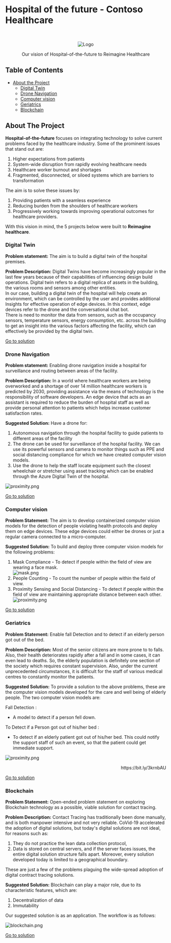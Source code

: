 # Hospital of the future - Contoso Healthcare


<!-- PROJECT LOGO -->
<br />
<p align="center">
    <img src="img/logo.png" alt="Logo" >
  </a>
  
  <p align="center">
    Our vision of Hospital-of-the-future to Reimagine Healthcare
  </p>
</p>




## Table of Contents

* [About the Project](#about-the-project)
  * [Digital Twin](#digital-twin)
  * [Drone Navigation](#drone-navigation)
  * [Computer vision](#computer-vision)
  * [Geriatrics](#geriatrics)
  * [Blockchain](#blockchain)


## About The Project
**Hospital-of-the-future** focuses on integrating technology to solve current problems faced by the healthcare industry. Some of the prominent issues that stand out are:
1. Higher expectations from patients
2. System-wide disruption from rapidly evolving healthcare needs
3. Healthcare worker burnout and shortages
4. Fragmented, disconnected, or siloed systems which are barriers to transformation 

The aim is to solve these issues by:
1. Providing patients with a seamless experience
2. Reducing burden from the shoulders of healthcare workers 
3. Progressively working towards improving operational outcomes for healthcare providers.

With this vision in mind, the 5 projects below were built to **Reimagine healthcare**.

### Digital Twin
**Problem statement:** The aim is to build a digital twin of the hospital premises. 

**Problem Description:** Digital Twins have become increasingly popular in the last few years because of their capabilities of influencing design build operations. Digital twin refers to a digital replica of assets in the building, the various rooms and sensors among other entities.  
In our case, building a digital twin of the hospital will help create an environment, which can be controlled by the user and provides additional Insights for effective operation of edge devices. In this context, edge devices refer to the drone and the conversational chat bot.  
There is need to monitor the data from sensors, such as the occupancy sensors, temperature sensors, energy consumption, etc. across the building to get an insight into the various factors affecting the facility, which can effectively be provided by the digital twin.

[Go to solution](https://github.com/Rohan-Deshamudre/Drone-nav)

### Drone Navigation
**Problem statement:** Enabling drone navigation inside a hospital for surveillance and routing between areas of the facility.

**Problem Description:** In a world where healthcare workers are being overworked and a shortage of over 14 million healthcare workers is predicted by 2030, providing assistance via the means of technology is the responsibility of software developers. An edge device that acts as an assistant is required to reduce the burden of hospital staff as well as provide personal attention to patients which helps increase customer satisfaction rates.  

**Suggested Solution:** Have a drone for:
1. Autonomous navigation through the hospital facility to guide patients to different areas of the facility
2. The drone can be used for surveillance of the hospital facility. We can use its powerful sensors and camera to monitor things such as PPE and social distancing compliance for which we have created computer vision models.
3. Use the drone to help the staff locate equipment such the closest wheelchair or stretcher using asset tracking which can be enabled through the Azure Digital Twin of the hospital.

![proximity.png](img/drone.png)

[Go to solution](https://github.com/Rohan-Deshamudre/Drone-nav)

### Computer vision
**Problem Statement:** The aim is to develop containerized computer vision models for the detection of people violating health protocols and deploy them on edge devices. These edge devices could either be drones or just a regular camera connected to a micro-computer.

**Suggested Solution:** To build and deploy three computer vision models for the following problems:	
1. Mask Compliance -  To detect if people within the field of view are wearing a face mask.\
![mask.png](img/mask.png)
2. People Counting - To count the number of people within the field of view.
3. Proximity Sensing and Social Distancing - To detect if people within the field of view are maintaining appropriate distance between each other.\
![proximity.png](img/proximity.png)

[Go to solution](https://github.com/Rohan-Deshamudre/Drone-nav)

### Geriatrics
**Problem Statement:** Enable fall Detection and to detect if an elderly person got out of the bed.

**Problem Description:** Most of the senior citizens are more prone to to falls. Also, their health deteriorates rapidly after a fall and in some cases, it can even lead to deaths. So, the elderly population is definitely one section of the society which requires constant supervision. Also, under the current unprecedented circumstances, it is difficult for the staff of various medical centres to constantly monitor the patients.

**Suggested Solution:**
To provide a solution to the above problems, these are the computer vision models developed for the care and well being of elderly people. The two computer vision models are:

Fall Detection :
- A model to detect if a person fell down. 

To Detect if a Person got out of his/her bed :
- To detect if an elderly patient got out of his/her bed. This could notify the support staff of such an event, so that the patient could get immediate support.

![proximity.png](img/Geriatrics.jpg)
<p align="right"> https://bit.ly/3krnbAU </p>

[Go to solution](https://github.com/Rohan-Deshamudre/Drone-nav)
### Blockchain
**Problem Statement:** Open-ended problem statement on exploring Blockchain technology as a possible, viable solution for contact tracing. 

**Problem Description:** Contact Tracing has traditionally been done manually, and is both manpower intensive and not very reliable. CoVid-19 accelerated the adoption of digital solutions, but today's digital solutions are not ideal, for reasons such as: 
1. They do not practice the lean data collection protocol, 
2. Data is stored on central servers, and if the server faces issues, the entire digital solution structure falls apart. Moreover, every solution developed today is limited to a geographical boundary. 

These are just a few of the problems plaguing the wide-spread adoption of digital contract tracing solutions.

**Suggested Solution:** Blockchain can play a major role, due to its characteristic features, which are:
1. Decentralization of data 
2. Immutability

Our suggested solution is as an application. The workflow is as follows: 

![blockchain.png](img/blockchain.PNG)

[Go to solution](https://github.com/Rohan-Deshamudre/Drone-nav)
